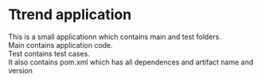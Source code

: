 # Ttrend application

This is a small applicationn which contains main and test folders.  
Main contains application code.  
Test contains test cases.  
It also contains pom.xml which has all dependences and artifact name and version

